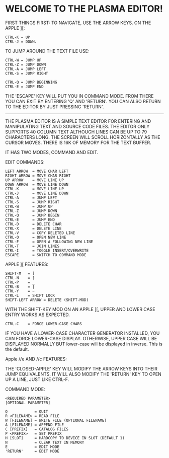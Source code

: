 WELCOME TO THE PLASMA EDITOR!
=============================

FIRST THINGS FIRST:
TO NAVIGATE, USE THE ARROW KEYS.  ON THE
APPLE ][:

    CTRL-K = UP
    CTRL-J = DOWN.

TO JUMP AROUND THE TEXT FILE USE:

    CTRL-W = JUMP UP
    CTRL-Z = JUMP DOWN
    CTRL-A = JUMP LEFT
    CTRL-S = JUMP RIGHT

    CTRL-Q = JUMP BEGINNING
    CTRL-E = JUMP END

THE 'ESCAPE' KEY WILL PUT YOU IN COMMAND
MODE.  FROM THERE YOU CAN EXIT BY
ENTERING 'Q' AND 'RETURN'. YOU CAN ALSO
RETURN TO THE EDITOR BY JUST PRESSING
'RETURN'.

-------

THE PLASMA EDITOR IS A SIMPLE TEXT
EDITOR FOR ENTERING AND MANIPULATING
TEXT AND SOURCE CODE FILES.  THE EDITOR
ONLY SUPPORTS 40 COLUMN TEXT ALTHOUGH
LINES CAN BE UP TO 79 CHARACTERS LONG.
THE  SCREEN WILL SCROLL HORIZONTALLY
AS THE CURSOR MOVES. THERE IS 16K OF
MEMORY FOR THE TEXT BUFFER.

IT HAS TWO MODES, COMMAND AND EDIT.

  EDIT COMMANDS:

    LEFT ARROW  = MOVE CHAR LEFT
    RIGHT ARROW = MOVE CHAR RIGHT
    UP ARROW    = MOVE LINE UP
    DOWN ARROW  = MOVE LINE DOWN
    CTRL-K      = MOVE LINE UP
    CTRL-J      = MOVE LINE DOWN
    CTRL-A      = JUMP LEFT
    CTRL-S      = JUMP RIGHT
    CTRL-W      = JUMP UP
    CTRL-Z      = JUMP DOWN
    CTRL-Q      = JUMP BEGIN
    CTRL-E      = JUMP END
    CTRL-D      = DELETE CHAR
    CTRL-X      = DELETE LINE
    CTRL-V      = COPY DELETED LINE
    CTRL-O      = OPEN NEW LINE
    CTRL-F      = OPEN A FOLLOWING NEW LINE
    CTRL-T      = JOIN LINES
    CTRL-I      = TOGGLE INSERT/OVERWRITE
    ESCAPE      = SWITCH TO COMMAND MODE

  APPLE ][ FEATURES:

    SHIFT-M   = ]
    CTRL-N    = [
    CTRL-P    = _
    CTRL-B    = |
    CTRL-Y    = ~
    CTRL-L    = SHIFT LOCK
    SHIFT-LEFT ARROW = DELETE (SHIFT-MOD)

  WITH THE SHIFT-KEY MOD ON AN
  APPLE ][, UPPER AND LOWER CASE
  ENTRY WORKS AS EXPECTED.

    CTRL-C    = FORCE LOWER-CASE CHARS

  IF YOU HAVE A LOWER-CASE CHARACTER
  GENERATOR INSTALLED, YOU CAN FORCE
  LOWER-CASE DISPLAY.  OTHERWISE,
  UPPER CASE WILL BE DISPLAYED NORMALLY
  BUT lower-case will be displayed in
  inverse.  This is the default.

  Apple //e AND //c FEATURES:

  THE 'CLOSED-APPLE' KEY WILL MODIFY
  THE ARROW KEYS INTO THEIR JUMP
  EQUIVALENTS. IT WILL ALSO MODIFY
  THE 'RETURN' KEY TO OPEN UP A LINE,
  JUST LIKE CTRL-F.

  COMMAND MODE:

    <REQUIRED PARAMETER>
    [OPTIONAL PARAMETER]

    Q            = QUIT
    R <FILENAME> = READ FILE
    W [FILENAME] = WRITE FILE (OPTIONAL FILENAME)
    A [FILENAME] = APPEND FILE
    C [PREFIX]   = CATALOG FILES
    P <PREFIX>   = SET PREFIX
    H [SLOT]     = HARDCOPY TO DEVICE IN SLOT (DEFAULT 1)
    N            = CLEAR TEXT IN MEMORY
    E            = EDIT MODE
    'RETURN'     = EDIT MODE
